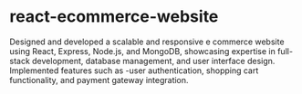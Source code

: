 # react-ecommerce-website
Designed and developed a scalable and responsive e commerce website using React, Express, Node.js, and MongoDB, showcasing expertise in full-stack development, database management, and user interface design. Implemented features such as -user authentication, shopping cart functionality, and payment gateway integration. 
